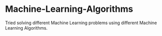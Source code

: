 # Machine-Learning-Algorithms

Tried solving different Machine Learning problems using different Machine Learning Algorithms.
